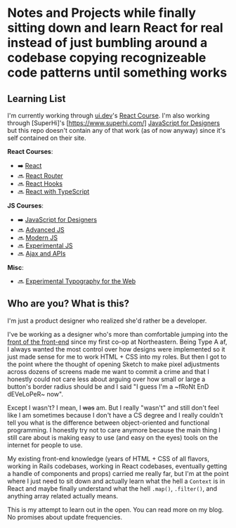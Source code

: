 # Notes and Projects while finally sitting down and learn React for real instead of just bumbling around a codebase copying recognizeable code patterns until something works

## Learning List

I'm currently working through [ui.dev](https://ui.dev/)'s [React Course](https://ui.dev/react/). I'm also working through [SuperHi]'s [https://www.superhi.com/] [JavaScript for Designers](https://www.superhi.com/courses/javascript-for-designers) but this repo doesn't contain any of that work (as of now anyway) since it's self contained on their site.

**React Courses**:

- ➡️ [React](https://ui.dev/react/)
- 🔜 [React Router](https://ui.dev/react-router-v5/)
- 🔜 [React Hooks](https://ui.dev/react-hooks/)
- 🔜 [React with TypeScript](https://ui.dev/react-typescript/)

**JS Courses**:

- ➡️ [JavaScript for Designers](https://www.superhi.com/courses/javascript-for-designers)
- 🔜 [Advanced JS](https://ui.dev/advanced-javascript/)
- 🔜 [Modern JS](https://ui.dev/modern-javascript/)
- 🔜 [Experimental JS](https://student.superhi.com/xjs)
- 🔜 [Ajax and APIs](https://student.superhi.com/ajax-apis)

**Misc**:

- 🔜 [Experimental Typography for the Web](https://student.superhi.com/experimental-typography)

## Who are you? What is this?

I'm just a product designer who realized she'd rather be a developer.

I've be working as a designer who's more than comfortable jumping into the [front of the front-end](https://bradfrost.com/blog/post/frontend-design-react-and-a-bridge-over-the-great-divide/) since my first co-op at Northeastern. Being Type A af, I always wanted the most control over how designs were implemented so it just made sense for me to work HTML + CSS into my roles. But then I got to the point where the thought of opening Sketch to make pixel adjustments across dozens of screens made me want to commit a crime and that I honestly could not care less about arguing over how small or large a button's border radius should be and I said "I guess I'm a ~fRoNt EnD dEVeLoPeR~ now".

Except I wasn't? I mean, I ~~was~~ am. But I really "wasn't" and still don't feel like I am sometimes because I don't have a CS degree and I really couldn't tell you what is the difference between object-oriented and functional programming. I honestly try not to care anymore because the main thing I still care about is making easy to use (and easy on the eyes) tools on the internet for people to use.

My existing front-end knowledge (years of HTML + CSS of all flavors, working in Rails codebases, working in React codebases, eventually getting a handle of components and props) carried me really far, but I'm at the point where I just need to sit down and actually learn what the hell a `Context` is in React and maybe finally understand what the hell `.map()`, `.filter()`, and anything array related actually means.

This is my attempt to learn out in the open. You can read more on my blog. No promises about update frequencies.
